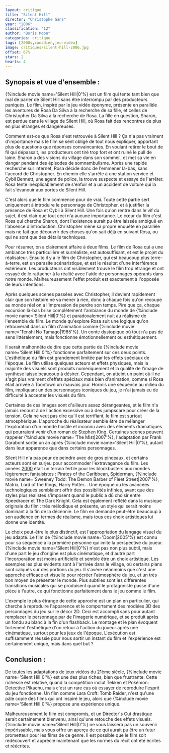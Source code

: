 ```yaml
---
layout: critique
title: "Silent Hill"
director: "Christophe Gans"
year: "2006"
classification: "12"
author: "Boris Moon"
categories: critique
tags: [2000s,canadien,jeu-video]
image: critiques/silent-hill-2006.jpg
offset: 67%
stars: 2
hearts: 4
---
```


## Synopsis et vue d'ensemble :

{%include movie name='Silent Hill|0'%} est un film qui tente tant bien que mal de parler de Silent Hill sans être interrompu par des producteurs paniqués. Le film, inspiré par le jeu vidéo éponyme, présente en parallèle les aventures de Rosa Da Silva à la recherche de sa fille, et celles de Christopher Da Silva à la recherche de Rosa. La fille en question, Sharon, est perdue dans le village de Silent Hill, où Rosa fait des rencontres de plus en plus étranges et dangereuses.

Comment est-ce que Rosa s'est retrouvée à Silent Hill ? Ça n'a pas vraiment d'importance mais le film se sent obligé de tout nous expliquer, apportant plus de questions que réponses convaincantes. En voulant retirer le bout de fil qui dépassait, les producteurs ont tiré trop fort et ont ruiné le pull de laine. Sharon a des visions du village dans son sommeil, et met sa vie en danger pendant des épisodes de somnambulisme. Après une rapide recherche sur internet, Rosa décide donc de l'emmener là-bas, sans l'accord de Christopher. En chemin elle s'arrête à une station service et Cybil Bennett, une agent de police, la trouve suspecte et essaye de l'arrêter. Rosa tente inexplicablement de s'enfuir et a un accident de voiture qui la fait s'évanouir aux portes de Silent Hill.

C'est alors que le film commence pour de vrai. Toute cette partie sert uniquement à introduire le personnage de Christopher, et à justifier la présence de Rosa et Cybil à Silent Hill. Une fois qu'on rentre dans le vif du sujet, il est clair que tout ceci n'a aucune importance. Le cœur du film c'est Rosa qui cherche Sharon, dont l'existence aurait pu être laissée ambiguë en l'absence d'introduction. Christopher mène sa propre enquête en parallèle mais ne fait que découvrir des choses qu'on sait déjà en suivant Rosa, ou qui ne sont que des détails techniques.

Pour résumer, on a clairement affaire à deux films. Le film de Rosa qui a une ambiance très particulière et surréaliste, est autosuffisant, et est le projet du réalisateur. Ensuite il y a le film de Christopher, qui est beaucoup plus terre-à-terre, est un parasite scénaristique, et est le résultat d'une interférence extérieure. Les producteurs ont visiblement trouvé le film trop étrange et ont essayé de le rattacher à la réalité avec l'aide de personnages opérants dans notre monde. Malheureusement l'effet produit est exactement à l'opposée de leurs intentions.

Après quelques scènes passées avec Christopher, il devient rapidement clair que son histoire ne va mener à rien, donc à chaque fois qu'on recoupe au monde réel on a l'impression de perdre son temps. Pire que ça, chaque excursion là-bas brise complètement l'ambiance du monde de {%include movie name='Silent Hill|0'%} et paradoxalement nuit au réalisme de l'ensemble du film. Le monde qu'explore Rosa suit une logique qu'on retrouverait dans un film d'animation comme {%include movie name='Tenshi No Tamago|1985'%}. Un conte dystopique où tout n'a pas de sens littéralement, mais fonctionne émotionnellement ou esthétiquement.

Il serait malhonnête de dire que cette partie de {%include movie name='Silent Hill|0'%} fonctionne parfaitement sur ces deux points. L'esthétique du film est grandement limitée par les effets spéciaux de l'époque. Le film utilise quelques acteurs et effets physiques, mais la majorité des visuels sont produits numériquement et la qualité de l'image de synthèse laisse beaucoup à désirer. Cependant, on atteint un point où il ne s'agit plus vraiment d'effets spéciaux mais bien d'animation, comme si Rosa était arrivée à Toontown un mauvais jour. Hormis une séquence au milieu du film, impliquant un des personnages iconiques du jeu, je n'ai jamais eu de difficulté à accepter les visuels du film.

Certaines de ces images sont d'ailleurs assez dérangeantes, et le film n'a jamais recourt à de l'action excessive ou à des jumpscare pour créer de la tension. Cela ne veut pas dire qu'il est terrifiant, le film est surtout atmosphérique. L'approche du réalisateur semble être de mélanger l'exploration d'un monde hostile et inconnu avec des éléments dramatiques qui pourraient venir d'un roman de Stephen King. Certaines scènes peuvent rappeler {%include movie name='The Mist|2007'%}, l'adaptation par Frank Darabont sortie un an après {%include movie name='Silent Hill|0'%}, autant dans leur apparence que dans certains personnages.

Silent Hill n'a pas peur de peindre avec de gros pinceaux, et certains acteurs sont en surjeu pour accommoder l'extravagance du film. Les années [2000](2000s) était un terrain fertile pour les blockbusters aux mondes légèrement fantaisistes : Pirates of the Caribbean, Spiderman, {%include movie name='Sweeney Todd: The Demon Barber of Fleet Street|2007'%}, Matrix, Lord of the Rings, Harry Potter... Une époque ou les avancées technologiques semblaient offrir des possibilités infinies, avant que des styles plus réalistes s'imposent quand le public a dû choisir entre Speedracer et The Dark Knight. Cela est également reflété dans la musique originale du film : très mélodique et présente, un style qui serait moins dominant à la fin de la décennie. Le film en demande peut-être beaucoup à son audience en termes de réalisme, mais tous ces choix artistiques lui donne une identité.

Le choix peut-être le plus distinctif, est l'appropriation du langage visuel du jeu adapté. Le film de {%include movie name='Doom|2005'%} est connu pour sa séquence à la première personne qui imite la perspective du joueur. {%include movie name='Silent Hill|0'%} n'est pas non plus subtil, mais d'une part le jeu d'origine est plus cinématique, et d'autre part l'incorporation est moins artificielle et semble être un choix artistique. Les exemples les plus évidents sont à l'arrivée dans le village, où certains plans sont calqués sur des portions du jeu. Il s'avère néanmoins que c'est une approche efficace et visuelle pour récréer l'atmosphère du jeu, et un très bon moyen de présenter le monde. Plus subtiles sont les différentes transitions musicales qui se produisent quand le protagoniste passe d'une pièce à l'autre, ce qui fonctionne parfaitement dans le jeu comme le film.

L'exemple le plus étrange de cette approche est un plan en particulier, qui cherche à reproduire l'apparence et le comportement des modèles 3D des personnages du jeu sur le décor 2D. Ceci est accompli sans pour autant remplacer le personnage par de l'imagerie numérique, et se produit après un fondu au blanc à la fin d'un flashback. Le montage et le plan évoquent fortement l'esthétique d'un retour à l'action du joueur après une cinématique, surtout pour les jeux de l'époque. L'exécution est suffisamment réussie pour nous sortir un instant du film et l'expérience est certainement unique, mais dans quel but ?

## Conclusion :

De toutes les adaptations de jeux vidéos du 21ème siècle, {%include movie name='Silent Hill|0'%} est une des plus riches, bien que frustrante. Cette richesse est relative, quand la compétition inclut Tekken et Pokémon: Detective Pikachu, mais c'est un rare cas où essayer de reproduire l'esprit du jeu fonctionne. Un film comme Lara Croft: Tomb Raider, n'est qu'une pâle copie des films qui ont inspiré le jeu, alors que {%include movie name='Silent Hill|0'%} propose une expérience unique.

Malheureusement le film est compromis, et un Director's Cut drastique serait certainement bienvenu, ainsi qu'une retouche des effets visuels. {%include movie name='Silent Hill|0'%} ne vous laissera pas un souvenir impérissable, mais vous offre un aperçu de ce qui aurait pu être un futur prometteur pour les films de ce genre. Il est possible que le film soit redécouvert et apprécié maintenant que les normes du récit ont été écrites et réécrites.
